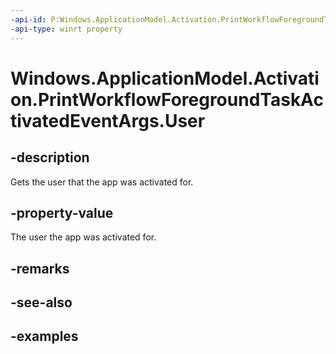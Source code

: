 ```yaml
---
-api-id: P:Windows.ApplicationModel.Activation.PrintWorkflowForegroundTaskActivatedEventArgs.User
-api-type: winrt property
---
```


<!-- Property syntax.
public User User { get; }
-->

# Windows.ApplicationModel.Activation.PrintWorkflowForegroundTaskActivatedEventArgs.User

## -description

Gets the user that the app was activated for.

## -property-value

The user the app was activated for. 

## -remarks

## -see-also

## -examples


